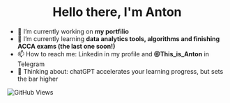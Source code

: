 <h1 align="center">Hello there, I'm Anton</h1>


- 🔭 I’m currently working on <b>my portfilio</b> 
- 🌱 I’m currently learning <b>data analytics tools, algorithms and finishing ACCA exams (the last one soon!)</b> 
- 📫 How to reach me: Linkedin in my profile and <b>@This_is_Anton</b> in Telegram
- 🤔 Thinking about: chatGPT accelerates your learning progress, but sets the bar higher 

![GitHub Views](https://komarev.com/ghpvc/?username=AntonMiniazev)
